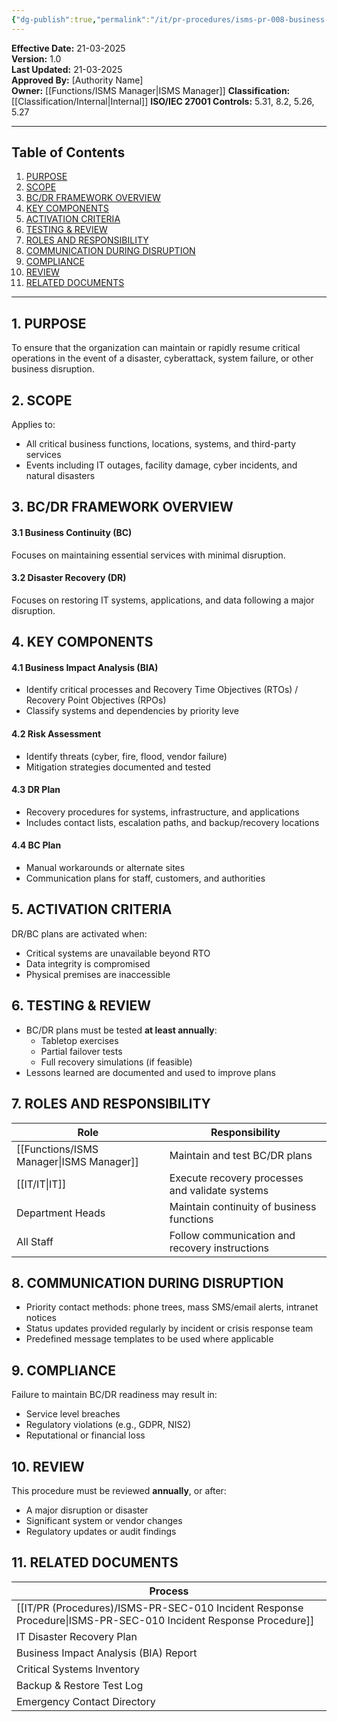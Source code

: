 ```yaml
---
{"dg-publish":true,"permalink":"/it/pr-procedures/isms-pr-008-business-continuity-and-disaster-recovery-bc-dr-procedure/","tags":["procedure","disaster"]}
---
```


**Effective Date:** 21-03-2025  
**Version:** 1.0  
**Last Updated:** 21-03-2025  
**Approved By:** [Authority Name]  
**Owner:** [[Functions/ISMS Manager\|ISMS Manager]]
**Classification:** [[Classification/Internal\|Internal]]
**ISO/IEC 27001 Controls:** 5.31, 8.2, 5.26, 5.27

---
## **Table of Contents**  
1. [PURPOSE](#purpose)  
2. [SCOPE](#scope)  
3. [BC/DR FRAMEWORK OVERVIEW](#BC-DR-framework-overview)  
4. [KEY COMPONENTS](#key-components)  
5. [ACTIVATION CRITERIA](#activation-criteria)  
6. [TESTING & REVIEW](#testing-review)  
7. [ROLES AND RESPONSIBILITY](#roles-and-responsibilities)  
8. [COMMUNICATION DURING DISRUPTION](#communication-during-disruption)
9. [COMPLIANCE](#compliance)
10. [REVIEW](#review)
11. [RELATED DOCUMENTS](#related-documents)
---
## **1. PURPOSE**  
To ensure that the organization can maintain or rapidly resume critical operations in the event of a disaster, cyberattack, system failure, or other business disruption.
## **2. SCOPE**
Applies to:
- All critical business functions, locations, systems, and third-party services
- Events including IT outages, facility damage, cyber incidents, and natural disasters
## **3. BC/DR FRAMEWORK OVERVIEW**
#### 3.1 Business Continuity (BC)
Focuses on maintaining essential services with minimal disruption.
#### 3.2 Disaster Recovery (DR)
Focuses on restoring IT systems, applications, and data following a major disruption.
 
## **4. KEY COMPONENTS**
#### 4.1 Business Impact Analysis (BIA)
- Identify critical processes and Recovery Time Objectives (RTOs) / Recovery Point Objectives (RPOs)
- Classify systems and dependencies by priority leve
#### 4.2 Risk Assessment
- Identify threats (cyber, fire, flood, vendor failure)
- Mitigation strategies documented and tested
#### 4.3 DR Plan
- Recovery procedures for systems, infrastructure, and applications
- Includes contact lists, escalation paths, and backup/recovery locations
#### 4.4 BC Plan
- Manual workarounds or alternate sites
- Communication plans for staff, customers, and authorities

## **5. ACTIVATION CRITERIA**  
DR/BC plans are activated when:
- Critical systems are unavailable beyond RTO
- Data integrity is compromised
- Physical premises are inaccessible
## **6. TESTING & REVIEW**  
- BC/DR plans must be tested **at least annually**:
    - Tabletop exercises
    - Partial failover tests
    - Full recovery simulations (if feasible)
- Lessons learned are documented and used to improve plans
## **7. ROLES AND RESPONSIBILITY**  

| Role             | Responsibility                                  |
| ---------------- | ----------------------------------------------- |
| [[Functions/ISMS Manager\|ISMS Manager]] | Maintain and test BC/DR plans                   |
| [[IT/IT\|IT]]           | Execute recovery processes and validate systems |
| Department Heads | Maintain continuity of business functions       |
| All Staff        | Follow communication and recovery instructions  |
## **8. COMMUNICATION DURING DISRUPTION**
- Priority contact methods: phone trees, mass SMS/email alerts, intranet notices
- Status updates provided regularly by incident or crisis response team
- Predefined message templates to be used where applicable
## **9. COMPLIANCE**
Failure to maintain BC/DR readiness may result in:
- Service level breaches
- Regulatory violations (e.g., GDPR, NIS2)
- Reputational or financial loss
## **10. REVIEW**
This procedure must be reviewed **annually**, or after:
- A major disruption or disaster
- Significant system or vendor changes
- Regulatory updates or audit findings
## **11. RELATED DOCUMENTS**

| Process                                         |
| ----------------------------------------------- |
| [[IT/PR (Procedures)/ISMS-PR-SEC-010 Incident Response Procedure\|ISMS-PR-SEC-010 Incident Response Procedure]] |
| IT Disaster Recovery Plan                       |
| Business Impact Analysis (BIA) Report           |
| Critical Systems Inventory                      |
| Backup & Restore Test Log                       |
| Emergency Contact Directory                     |








